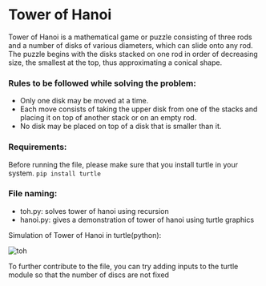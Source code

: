 # Tower of Hanoi

Tower of Hanoi is a mathematical game or puzzle consisting of three rods and a number of disks of various diameters, which can slide onto any rod. The puzzle begins with the disks stacked on one rod in order of decreasing size, the smallest at the top, thus approximating a conical shape.<br>
### Rules to be followed while solving the problem:
- Only one disk may be moved at a time.
- Each move consists of taking the upper disk from one of the stacks and placing it on top of another stack or on an empty rod.
- No disk may be placed on top of a disk that is smaller than it.

### Requirements:
Before running the file, please make sure that you install turtle in your system. 
``` pip install turtle ``` 

### File naming:
- toh.py: solves tower of hanoi using recursion 
- hanoi.py: gives a demonstration of tower of hanoi using turtle graphics

Simulation of Tower of Hanoi in turtle(python):

![toh](https://media2.giphy.com/media/bgxTaW98emP7HsGEHe/giphy.gif?cid=790b761117cba017417d0360ef92d50f138072e06bd2adc8&rid=giphy.gif&ct=g)

To further contribute to the file, you can try adding inputs to the turtle module so that the number of discs are not fixed
